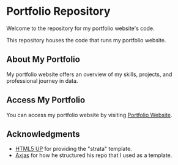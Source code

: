 # Portfolio Repository

Welcome to the repository for my portfolio website's code. 

This repository houses the code that runs my portfolio website.

## About My Portfolio

My portfolio website offers an overview of my skills, projects, and professional journey in data.
## Access My Portfolio

You can access my portfolio website by visiting [Portfolio Website](https://jackbarker21.github.io/jackbarker.github.io/).
## Acknowledgments

- [HTML5 UP](https://html5up.net/strata) for providing the "strata" template.
- [Axjas](https://github.com/AXJAS/axjas.github.io/tree/main) for how he structured his repo that I used as a template.